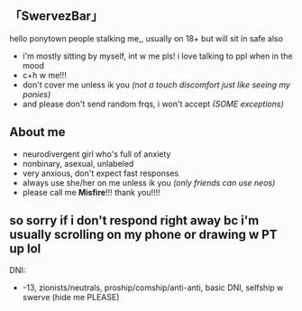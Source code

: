 ## 「SwervezBar」

hello ponytown people stalking me,,
usually on 18+ but will sit in safe also

- i'm mostly sitting by myself, int w me pls! i love talking to ppl when in the mood
- c+h w me!!!
- don't cover me unless ik you *(not a touch discomfort just like seeing my ponies)*
- and please don't send random frqs, i won't accept *(SOME exceptions)*

## About me

- neurodivergent girl who's full of anxiety
- nonbinary, asexual, unlabeled
- very anxious, don't expect fast responses
- always use she/her on me unless ik you *(only friends can use neos)*
- please call me **Misfire**!!! thank you!!!!
## so sorry if i don't respond right away bc i'm usually scrolling on my phone or drawing w PT up lol

DNI:
- -13, zionists/neutrals, proship/comship/anti-anti, basic DNI, selfship w swerve (hide me PLEASE)
